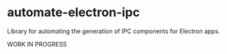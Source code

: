 # automate-electron-ipc
Library for automating the generation of IPC components for Electron apps.

WORK IN PROGRESS